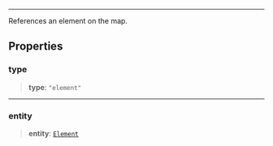 ***

References an element on the map.

## Properties

### type

> **type**: `"element"`

***

### entity

> **entity**: [`Element`](../Elements/Element.md)
